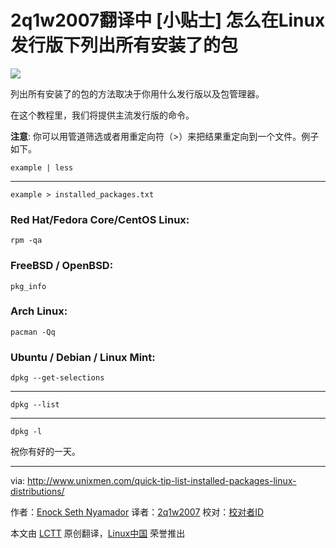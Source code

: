 2q1w2007翻译中
[小贴士] 怎么在Linux发行版下列出所有安装了的包
================================================================================
![](http://180016988.r.cdn77.net/wp-content/uploads/2014/09/linux-790x536.png)

列出所有安装了的包的方法取决于你用什么发行版以及包管理器。

在这个教程里，我们将提供主流发行版的命令。

**注意**: 你可以用管道筛选或者用重定向符（>）来把结果重定向到一个文件。例子如下。

    example | less

----------

    example > installed_packages.txt

### Red Hat/Fedora Core/CentOS Linux: ###

    rpm -qa

### FreeBSD / OpenBSD: ###

    pkg_info

### Arch Linux: ###

    pacman -Qq

### Ubuntu / Debian / Linux Mint: ###

    dpkg --get-selections

----------

    dpkg --list

----------

    dpkg -l

祝你有好的一天。

--------------------------------------------------------------------------------

via: http://www.unixmen.com/quick-tip-list-installed-packages-linux-distributions/

作者：[Enock Seth Nyamador][a]
译者：[2q1w2007](https://github.com/2q1w2007)
校对：[校对者ID](https://github.com/校对者ID)

本文由 [LCTT](https://github.com/LCTT/TranslateProject) 原创翻译，[Linux中国](http://linux.cn/) 荣誉推出

[a]:http://www.unixmen.com/author/seth/